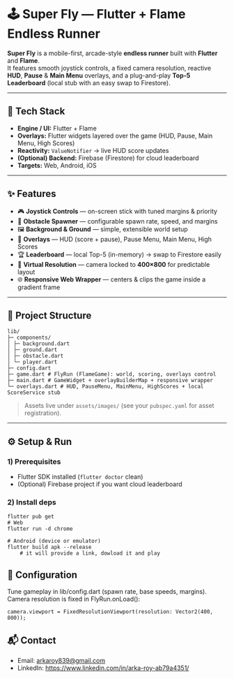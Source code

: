 # 🕹️ Super Fly — Flutter + Flame Endless Runner

**Super Fly** is a mobile-first, arcade-style **endless runner** built with **Flutter** and **Flame**.  
It features smooth joystick controls, a fixed camera resolution, reactive **HUD**, **Pause** & **Main Menu** overlays, and a plug-and-play **Top-5 Leaderboard** (local stub with an easy swap to Firestore).

---

## 🚀 Tech Stack

- **Engine / UI:** Flutter + Flame  
- **Overlays:** Flutter widgets layered over the game (HUD, Pause, Main Menu, High Scores)  
- **Reactivity:** `ValueNotifier` → live HUD score updates  
- **(Optional) Backend:** Firebase (Firestore) for cloud leaderboard  
- **Targets:** Web, Android, iOS

---

## ✨ Features

- 🎮 **Joystick Controls** — on-screen stick with tuned margins & priority  
- 🧱 **Obstacle Spawner** — configurable spawn rate, speed, and margins  
- 🖼️ **Background & Ground** — simple, extensible world setup  
- 🧩 **Overlays** — HUD (score + pause), Pause Menu, Main Menu, High Scores  
- 🏆 **Leaderboard** — local Top-5 (in-memory) → swap to Firestore easily  
- 📏 **Virtual Resolution** — camera locked to **400×800** for predictable layout  
- 🌐 **Responsive Web Wrapper** — centers & clips the game inside a gradient frame

---

## 📁 Project Structure

    lib/
    ├─ components/
    │ ├─ background.dart
    │ ├─ ground.dart
    │ ├─ obstacle.dart
    │ └─ player.dart
    ├─ config.dart
    ├─ game.dart # FlyRun (FlameGame): world, scoring, overlays control
    ├─ main.dart # GameWidget + overlayBuilderMap + responsive wrapper
    └─ overlays.dart # HUD, PauseMenu, MainMenu, HighScores + local ScoreService stub

> Assets live under `assets/images/` (see your `pubspec.yaml` for asset registration).

---

## ⚙️ Setup & Run

### 1) Prerequisites
- Flutter SDK installed (`flutter doctor` clean)
- (Optional) Firebase project if you want cloud leaderboard

### 2) Install deps
  
    flutter pub get
    # Web
    flutter run -d chrome
    
    # Android (device or emulator)
    flutter build apk --release
        # it will provide a link, dowload it and play

## 🔧 Configuration
Tune gameplay in lib/config.dart (spawn rate, base speeds, margins).
Camera resolution is fixed in FlyRun.onLoad():

    camera.viewport = FixedResolutionViewport(resolution: Vector2(400, 800));

## 📬 Contact
  - Email: arkaroy839@gmail.com
  - LinkedIn: https://www.linkedin.com/in/arka-roy-ab79a4351/



